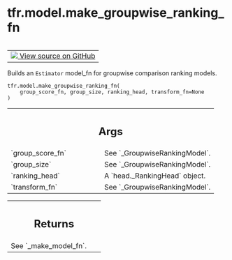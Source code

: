 <div itemscope itemtype="http://developers.google.com/ReferenceObject">
<meta itemprop="name" content="tfr.model.make_groupwise_ranking_fn" />
<meta itemprop="path" content="Stable" />
</div>

# tfr.model.make_groupwise_ranking_fn

<!-- Insert buttons and diff -->

<table class="tfo-notebook-buttons tfo-api" align="left">

<td>
  <a target="_blank" href="https://github.com/tensorflow/ranking/tree/master/tensorflow_ranking/python/model.py">
    <img src="https://www.tensorflow.org/images/GitHub-Mark-32px.png" />
    View source on GitHub
  </a>
</td>
</table>

Builds an `Estimator` model_fn for groupwise comparison ranking models.

<pre class="devsite-click-to-copy prettyprint lang-py tfo-signature-link">
<code>tfr.model.make_groupwise_ranking_fn(
    group_score_fn, group_size, ranking_head, transform_fn=None
)
</code></pre>

<!-- Placeholder for "Used in" -->

<!-- Tabular view -->

 <table class="responsive fixed orange">
<colgroup><col width="214px"><col></colgroup>
<tr><th colspan="2"><h2 class="add-link">Args</h2></th></tr>

<tr>
<td>
`group_score_fn`
</td>
<td>
See `_GroupwiseRankingModel`.
</td>
</tr><tr>
<td>
`group_size`
</td>
<td>
See `_GroupwiseRankingModel`.
</td>
</tr><tr>
<td>
`ranking_head`
</td>
<td>
A `head._RankingHead` object.
</td>
</tr><tr>
<td>
`transform_fn`
</td>
<td>
See `_GroupwiseRankingModel`.
</td>
</tr>
</table>

<!-- Tabular view -->

 <table class="responsive fixed orange">
<colgroup><col width="214px"><col></colgroup>
<tr><th colspan="2"><h2 class="add-link">Returns</h2></th></tr>
<tr class="alt">
<td colspan="2">
See `_make_model_fn`.
</td>
</tr>

</table>
